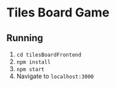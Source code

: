 # Tiles Board Game
## Running
1. `cd tilesBoardFrontend`
2. `npm install`
3. `npm start`
4. Navigate to `localhost:3000`
